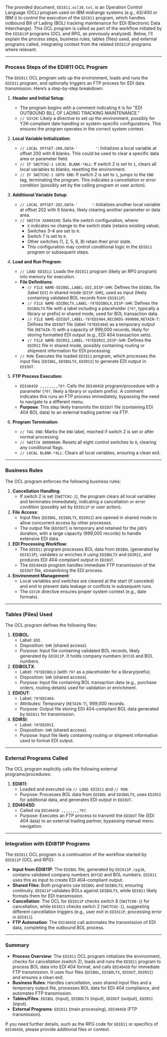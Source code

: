 The provided document, `EDI811.ocl36.txt`, is an Operation Control Language (OCL) program used on IBM midrange systems (e.g., AS/400 or IBM i) to control the execution of the `EDI811` program, which handles outbound Bill of Lading (BOL) tracking maintenance for EDI (Electronic Data Interchange). This OCL program is called as part of the workflow initiated by the `EDI811P` programs (OCL and RPG, as previously analyzed). Below, I’ll explain the process steps, business rules, tables (files) used, and external programs called, integrating context from the related `EDI811P` programs where relevant.

---

### Process Steps of the EDI811 OCL Program

The `EDI811` OCL program sets up the environment, loads and runs the `EDI811` program, and optionally triggers an FTP process for EDI data transmission. Here’s a step-by-step breakdown:

1. **Header and Initial Setup**:
   - The program begins with a comment indicating it is for "EDI OUTBOUND BILL OF LADING TRACKING MAINTENANCE."
   - `// GSY2K`: Likely a directive to set up the environment, possibly for Y2K-compliant date handling or system-specific configurations. This ensures the program operates in the correct system context.

2. **Local Variable Initialization**:
   - `// LOCAL OFFSET-200,DATA-'        '`: Initializes a local variable at offset 200 with 8 blanks. This could be used to clear a specific data area or parameter field.
   - `// IF SWITCH2-1 LOCAL BLANK-*ALL`: If switch 2 is set to `1`, clears all local variables to blanks, resetting the environment.
   - `// IF SWITCH2-1 GOTO END`: If switch 2 is set to `1`, jumps to the `END` tag, terminating the program. This indicates a cancellation or error condition (possibly set by the calling program or user action).

3. **Additional Variable Setup**:
   - `// LOCAL OFFSET-202,DATA-'      '`: Initializes another local variable at offset 202 with 6 blanks, likely clearing another parameter or data area.
   - `// SWITCH XX00XXX0`: Sets the switch configuration, where:
     - `X` indicates no change to the switch state (retains existing value).
     - Switches 3–4 are set to `0`.
     - Switch 7 is set to `0`.
     - Other switches (1, 2, 5, 6, 8) retain their prior state.
     - This configuration may control conditional logic in the `EDI811` program or subsequent steps.

4. **Load and Run Program**:
   - `// LOAD EDI811`: Loads the `EDI811` program (likely an RPG program) into memory for execution.
   - **File Definitions**:
     - `// FILE NAME-EDIBOL,LABEL-EDI,DISP-SHR`: Defines the `EDIBOL` file (label `EDI`) in shared mode (`DISP-SHR`), used as input (likely containing validated BOL records from `EDI811P`).
     - `// FILE NAME-EDIBOLTX,LABEL-?9?EDIBOLX,DISP-SHR`: Defines the `EDIBOLTX` file with a label including a placeholder (`?9?`, typically a library or prefix) in shared mode, used for BOL transaction data.
     - `// FILE NAME-EDIOUT,LABEL-?9?EDI404,RECORDS-999000,RETAIN-T`: Defines the `EDIOUT` file (label `?9?EDI404`) as a temporary output file (`RETAIN-T`) with a capacity of 999,000 records, likely for storing formatted EDI output (e.g., EDI 404 transaction sets).
     - `// FILE NAME-EDIRSI,LABEL-?9?EDIRSI,DISP-SHR`: Defines the `EDIRSI` file in shared mode, possibly containing routing or shipment information for EDI processing.
   - `// RUN`: Executes the loaded `EDI811` program, which processes the input files (`EDIBOL`, `EDIBOLTX`, `EDIRSI`) to generate EDI output in `EDIOUT`.

5. **FTP Process Execution**:
   - `EDI404SD ,,,,,,,,?9?`: Calls the `EDI404SD` program/procedure with a parameter (`?9?`, likely a library or system prefix). A comment indicates this runs an FTP process immediately, bypassing the need to navigate to a different menu.
   - **Purpose**: This step likely transmits the `EDIOUT` file (containing EDI 404 BOL data) to an external trading partner via FTP.

6. **Program Termination**:
   - `// TAG END`: Marks the `END` label, reached if switch 2 is set or after normal processing.
   - `// SWITCH 00000000`: Resets all eight control switches to `0`, clearing any conditional flags.
   - `// LOCAL BLANK-*ALL`: Clears all local variables, ensuring a clean exit.

---

### Business Rules

The OCL program enforces the following business rules:
1. **Cancellation Handling**:
   - If switch 2 is set (`SWITCH2-1`), the program clears all local variables and terminates immediately, indicating a cancellation or error condition (possibly set by `EDI811P` or user action).
2. **File Access**:
   - Input files (`EDIBOL`, `EDIBOLTX`, `EDIRSI`) are opened in shared mode to allow concurrent access by other processes.
   - The output file (`EDIOUT`) is temporary and retained for the job’s duration, with a large capacity (999,000 records) to handle extensive EDI data.
3. **EDI Processing Workflow**:
   - The `EDI811` program processes BOL data from `EDIBOL` (generated by `EDI811P`), validates or enriches it using `EDIBOLTX` and `EDIRSI`, and produces EDI 404-compliant output in `EDIOUT`.
   - The `EDI404SD` program handles immediate FTP transmission of the `EDIOUT` file, streamlining the EDI process.
4. **Environment Management**:
   - Local variables and switches are cleared at the start (if canceled) and end to prevent data leakage or conflicts in subsequent runs.
   - The `GSY2K` directive ensures proper system context (e.g., date formats).

---

### Tables (Files) Used

The OCL program defines the following files:
1. **EDIBOL**:
   - Label: `EDI`.
   - Disposition: `SHR` (shared access).
   - Purpose: Input file containing validated BOL records, likely generated by `EDI811P`. It holds company numbers (`KYCO`) and BOL numbers.
2. **EDIBOLTX**:
   - Label: `?9?EDIBOLX` (with `?9?` as a placeholder for a library/prefix).
   - Disposition: `SHR` (shared access).
   - Purpose: Input file containing BOL transaction data (e.g., purchase orders, routing details) used for validation or enrichment.
3. **EDIOUT**:
   - Label: `?9?EDI404`.
   - Attributes: Temporary (`RETAIN-T`), 999,000 records.
   - Purpose: Output file storing EDI 404-compliant BOL data generated by `EDI811` for transmission.
4. **EDIRSI**:
   - Label: `?9?EDIRSI`.
   - Disposition: `SHR` (shared access).
   - Purpose: Input file likely containing routing or shipment information used to format EDI output.

---

### External Programs Called

The OCL program explicitly calls the following external programs/procedures:
1. **EDI811**:
   - Loaded and executed via `// LOAD EDI811` and `// RUN`.
   - Purpose: Processes BOL data from `EDIBOL` and `EDIBOLTX`, uses `EDIRSI` for additional data, and generates EDI output in `EDIOUT`.
2. **EDI404SD**:
   - Called via `EDI404SD ,,,,,,,,?9?`.
   - Purpose: Executes an FTP process to transmit the `EDIOUT` file (EDI 404 data) to an external trading partner, bypassing manual menu navigation.

---

### Integration with EDI811P Programs

The `EDI811` OCL program is a continuation of the workflow started by `EDI811P` (OCL and RPG):
- **Input from EDI811P**: The `EDIBOL` file, generated by `EDI811P.rpg36`, contains validated company numbers (`KYCO`) and BOL numbers. `EDI811` uses this as input to create EDI 404-compliant output.
- **Shared Files**: Both programs use `EDIBOL` and `EDIBOLTX`, ensuring continuity. `EDI811P` validates BOLs against `EDIBOLTX`, while `EDI811` likely formats them for EDI transmission.
- **Cancellation**: The OCL for `EDI811P` checks switch 8 (`SWITCH8-1`) for cancellation, while `EDI811` checks switch 2 (`SWITCH2-1`), suggesting different cancellation triggers (e.g., user exit in `EDI811P`, processing error in `EDI811`).
- **FTP Automation**: The `EDI404SD` call automates the transmission of EDI data, completing the outbound BOL process.

---

### Summary

- **Process Overview**: The `EDI811` OCL program initializes the environment, checks for cancellation (switch 2), loads and runs the `EDI811` program to process BOL data into EDI 404 format, and calls `EDI404SD` for immediate FTP transmission. It uses four files (`EDIBOL`, `EDIBOLTX`, `EDIOUT`, `EDIRSI`) and ensures a clean exit.
- **Business Rules**: Handles cancellation, uses shared input files and a temporary output file, processes BOL data for EDI 404 compliance, and automates FTP transmission.
- **Tables/Files**: `EDIBOL` (input), `EDIBOLTX` (input), `EDIOUT` (output), `EDIRSI` (input).
- **External Programs**: `EDI811` (main processing), `EDI404SD` (FTP transmission).

If you need further details, such as the RPG code for `EDI811` or specifics of `EDI404SD`, please provide additional files or context.